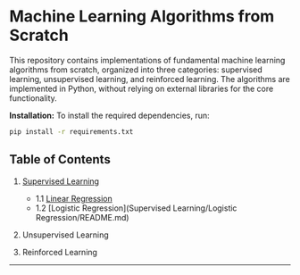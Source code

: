 # Machine Learning Algorithms from Scratch

This repository contains implementations of fundamental machine learning algorithms from scratch, organized into three categories: supervised learning, unsupervised learning, and reinforced learning. The algorithms are implemented in Python, without relying on external libraries for the core functionality.

**Installation:** To install the required dependencies, run:
   ```bash
   pip install -r requirements.txt
   ```
## Table of Contents

1. [Supervised Learning](Supervised%20Learning)
    - 1.1 [Linear Regression](Machine-Learning-Algorithms-From-Scratch/blob/main/Supervised%20Learning/Linear%20Regression/README.md)
    - 1.2 [Logistic Regression](Supervised Learning/Logistic Regression/README.md)
   
2. Unsupervised Learning
3. Reinforced Learning
---
